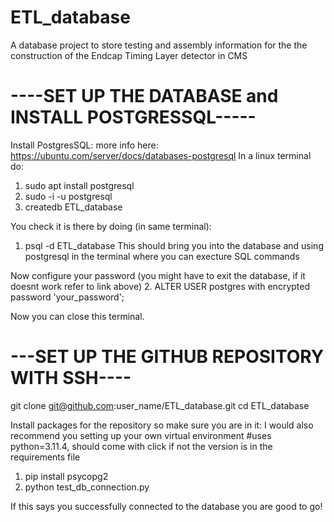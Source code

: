 # ETL_database
A database project to store testing and assembly information for the the construction of the Endcap Timing Layer detector in CMS

# ----SET UP THE DATABASE and INSTALL POSTGRESSQL-----
Install PostgresSQL:
more info here: https://ubuntu.com/server/docs/databases-postgresql
In a linux terminal do:
1. sudo apt install postgresql
2. sudo -i -u postgresql
3. createdb ETL_database

You check it is there by doing (in same terminal):
1. psql -d ETL_database
This should bring you into the database and using postgresql in the terminal where you can execture SQL commands

Now configure your password (you might have to exit the database, if it doesnt work refer to link above)
2. ALTER USER postgres with encrypted password 'your_password';

Now you can close this terminal.

# ---SET UP THE GITHUB REPOSITORY WITH SSH----
git clone git@github.com:user_name/ETL_database.git
cd ETL_database

Install packages for the repository so make sure you are in it:
I would also recommend you setting up your own virtual environment
#uses python=3.11.4, should come with click if not the version is in the requirements file
1. pip install psycopg2
2. python test_db_connection.py

If this says you successfully connected to the database you are good to go!

